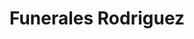 ---
title: "Funerales Rodriguez"
url: /apopa/funerales-rodriguez/
shop: directores de funerarias
---